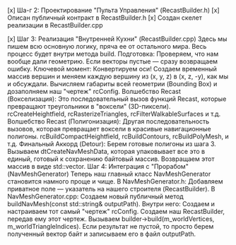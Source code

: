 [x] Ша-г 2: Проектирование "Пульта Управления" (RecastBuilder.h)
    [x] Описан публичный контракт в RecastBuilder.h
    [x] Создан скелет реализации в RecastBuilder.cpp

[x] Шаг 3: Реализация "Внутренней Кухни" (RecastBuilder.cpp)
Здесь мы пишем всю основную логику, пряча ее от остального мира. Весь процесс будет внутри метода build.
Подготовка:
Проверяем, что нам вообще дали геометрию. Если векторы пустые — сразу возвращаем ошибку.
Ключевой момент: Конвертируем оси! Создаем временный массив вершин и меняем каждую вершину из (x, y, z) в (x, z, -y), как мы и обсуждали.
Вычисляем габариты всей геометрии (Bounding Box) и дозаполняем наш "чертеж" rcConfig.
Волшебство Recast (Вокселизация):
Это последовательный вызов функций Recast, которые превращают треугольники в "воксели" (3D-пиксели).
rcCreateHeightfield, rcRasterizeTriangles, rcFilterWalkableSurfaces и т.д.
Волшебство Recast (Полигонизация):
Другая последовательность вызовов, которая превращает воксели в красивые навигационные полигоны.
rcBuildCompactHeightfield, rcBuildContours, rcBuildPolyMesh, и т.д.
Финальный Аккорд (Detour):
Берем готовые полигоны из шага 3.
Вызываем dtCreateNavMeshData, которая упаковывает все это в единый, готовый к сохранению байтовый массив.
Возвращаем этот массив в виде std::vector<unsigned char>.
Шаг 4: Интеграция с "Прорабом" (NavMeshGenerator)
Теперь наш главный класс NavMeshGenerator становится намного проще и чище.
В NavMeshGenerator.h: Добавляем приватное поле — указатель на нашего строителя (RecastBuilder).
В NavMeshGenerator.cpp:
Создаем новый публичный метод buildNavMesh(const std::string& outputPath).
Внутри него:
Создаем и настраиваем тот самый "чертеж" rcConfig.
Создаем наш RecastBuilder, передав ему этот чертеж.
Вызываем builder->build(m_worldVertices, m_worldTriangleIndices).
Если результат не пустой, то просто берем полученный вектор байт и записываем его в файл outputPath.